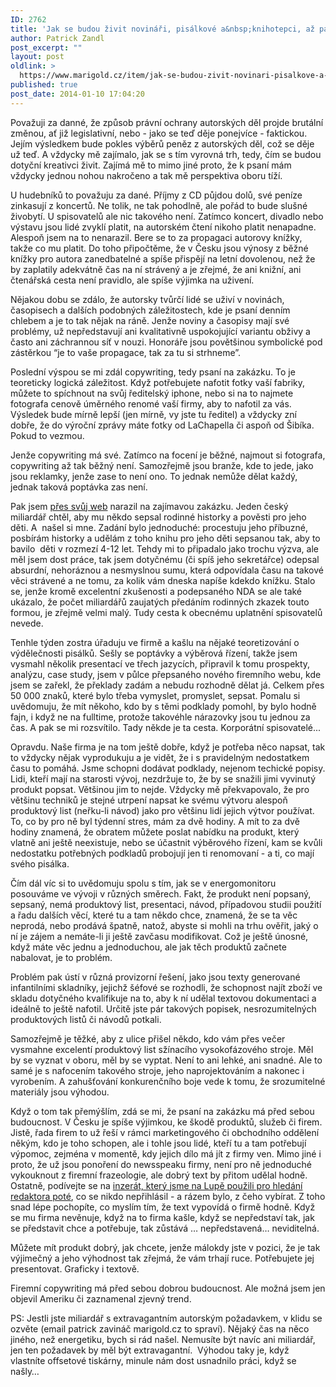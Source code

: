```yaml
---
ID: 2762
title: 'Jak se budou živit novináři, pisálkové a&nbsp;knihotepci, až padne zákon'
author: Patrick Zandl
post_excerpt: ""
layout: post
oldlink: >
  https://www.marigold.cz/item/jak-se-budou-zivit-novinari-pisalkove-a-knihotepci-az-padne-zakon
published: true
post_date: 2014-01-10 17:04:20
---
```

<p>Považuji za danné, že způsob právní ochrany autorských děl projde brutální změnou, ať již legislativní, nebo - jako se teď děje ponejvíce - faktickou. Jejím výsledkem bude pokles výběrů peněz z autorských děl, což se děje už teď. A vždycky mě zajímalo, jak se s tím vyrovná trh, tedy, čím se budou dotyční kreativci živit. Zajímá mě to mimo jiné proto, že k psaní mám vždycky jednou nohou nakročeno a tak mě perspektiva oboru tíží.</p>


<p>U hudebníků to považuju za dané. Příjmy z CD půjdou dolů, své peníze zinkasují z koncertů. Ne tolik, ne tak pohodlně, ale pořád to bude slušné živobytí. U spisovatelů ale nic takového není. Zatímco koncert, divadlo nebo výstavu jsou lidé zvyklí platit, na autorském čtení nikoho platit nenapadne. Alespoň jsem na to nenarazil. Bere se to za propagaci autorovy knížky, takže co mu platit. Do toho připočtěme, že v Česku jsou výnosy z běžné knížky pro autora zanedbatelné a spíše přispějí na letní dovolenou, než že by zaplatily adekvátně čas na ní strávený a je zřejmé, že ani knižní, ani čtenářská cesta není pravidlo, ale spíše výjimka na uživení. </p>

<p>Nějakou dobu se zdálo, že autorsky tvůrčí lidé se uživí v novinách, časopisech a dalších podobných záležitostech, kde je psaní denním chlebem a je to tak nějak na ráně. Jenže noviny a časopisy mají své problémy, už nepředstavují ani kvalitativně uspokojující variantu obživy a často ani záchrannou síť v nouzi. Honoráře jsou povětšinou symbolické pod zástěrkou “je to vaše propagace, tak za tu si strhneme”. </p>

<p>Poslední výspou se mi zdál copywriting, tedy psaní na zakázku. To je teoreticky logická záležitost. Když potřebujete nafotit fotky vaší fabriky, můžete to spíchnout na svůj ředitelský iphone, nebo si na to najmete fotografa cenově úměrného renomé vaší firmy, aby to nafotil za vás. Výsledek bude mírně lepší (jen mírně, vy jste tu ředitel) a vždycky zní dobře, že do výroční zprávy máte fotky od LaChapella či aspoň od Šibíka. Pokud to vezmou. </p>

<p>Jenže copywriting má své. Zatímco na focení je běžné, najmout si fotografa, copywriting až tak běžný není. Samozřejmě jsou branže, kde to jede, jako jsou reklamky, jenže zase to není ono. To jednak nemůže dělat každý, jednak taková poptávka zas není. </p>

<p>Pak jsem <a href="http://www.zandl.cz/ghostwriting-a-ghostwriter/">přes svůj web</a> narazil na zajímavou zakázku. Jeden český miliardář chtěl, aby mu někdo sepsal rodinné historky a pověsti pro jeho děti. A  našel si mne. Zadání bylo jednoduché: procestuju jeho příbuzné, posbírám historky a udělám z toho knihu pro jeho děti sepsanou tak, aby to bavilo  děti v rozmezí 4-12 let. Tehdy mi to připadalo jako trochu výzva, ale měl jsem dost práce, tak jsem dotyčnému (či spíš jeho sekretářce) odepsal absurdní, nehoráznou a nesmyslnou sumu, která odpovídala času na takové věci strávené a ne tomu, za kolik vám dneska napíše kdekdo knížku. Stalo se, jenže kromě excelentní zkušenosti a podepsaného NDA se ale také ukázalo, že počet miliardářů zaujatých předáním rodinných zkazek touto formou, je zřejmě velmi malý. Tudy cesta k obecnému uplatnění spisovatelů nevede. </p>

<p>Tenhle týden zostra úřaduju ve firmě a kašlu na nějaké teoretizování o výdělečnosti pisálků. Sešly se poptávky a výběrová řízení, takže jsem vysmahl několik presentací ve třech jazycích, připravil k tomu prospekty, analýzu, case study, jsem v půlce přepsaného nového firemního webu, kde jsem se zařekl, že překlady zadám a nebudu rozhodně dělat já. Celkem přes 50 000 znaků, které bylo třeba vymyslet, promyslet, sepsat. Pomalu si uvědomuju, že mít někoho, kdo by s těmi podklady pomohl, by bylo hodně fajn, i když ne na fulltime, protože takovéhle nárazovky jsou tu jednou za čas. A pak se mi rozsvítilo. Tady někde je ta cesta. Korporátní spisovatelé...</p>

<p>Opravdu. Naše firma je na tom ještě dobře, když je potřeba něco napsat, tak to vždycky nějak vyprodukuju a je vidět, že i s pravidelným nedostatkem času to pomáhá. Jsme schopni dodávat podklady, nejenom techické popisy. Lidi, kteří mají na starosti vývoj, nezdržuje to, že by se snažili jimi vyvinutý produkt popsat. Většinou jim to nejde. Vždycky mě překvapovalo, že pro většinu techniků je stejné utrpení napsat ke svému výtvoru alespoň produktový list (neřku-li návod) jako pro většinu lidí jejich výtvor používat. To, co by pro ně byl týdenní stres, mám za dvě hodiny. A mít to za dvě hodiny znamená, že obratem můžete poslat nabídku na produkt, který vlatně ani ještě neexistuje, nebo se účastnit výběrového řízení, kam se kvůli nedostatku potřebných podkladů probojují jen ti renomovaní - a ti, co mají svého pisálka. </p>

<p>Čím dál víc si to uvědomuju spolu s tím, jak se v energomonitoru posouváme ve vývoji v různých směrech. Fakt, že produkt není popsaný, sepsaný, nemá produktový list, presentaci, návod, případovou studii použití a řadu dalších věcí, které tu a tam někdo chce, znamená, že se ta věc neprodá, nebo prodává špatně, natož, abyste si mohli na trhu ověřit, jaký o ní je zájem a nemáte-li ji ještě zavčasu modifikovat. Což je ještě únosné, když máte věc jednu a jednoduchou, ale jak těch produktů začnete nabalovat, je to problém. </p>

<p>Problém pak ústí v různá provizorní řešení, jako jsou texty generované infantilními skladníky, jejichž šéfové se rozhodli, že schopnost najít zboží ve skladu dotyčného kvalifikuje na to, aby k ní udělal textovou dokumentaci a ideálně to ještě nafotil. Určitě jste pár takových popisek, nesrozumitelných produktových listů či návodů potkali. </p>

<p>Samozřejmě je těžké, aby z ulice přišel někdo, kdo vám přes večer vysmahne excelentí produktový list sžínacího vysokofázového stroje. Měl by se vyznat v oboru, měl by se vyptat. Není to ani lehké, ani snadné. Ale to samé je s nafocením takového stroje, jeho naprojektováním a nakonec i vyrobením. A zahušťování konkurenčního boje vede k tomu, že srozumitelné materiály jsou výhodou. </p>

<p>Když o tom tak přemýšlím, zdá se mi, že psaní na zakázku má před sebou budoucnost. V Česku je spíše výjimkou, ke škodě produktů, služeb či firem. Jistě, řada firem to už řeší v rámci marketingového či obchodního oddělení někým, kdo je toho schopen, ale i tohle jsou lidé, kteří tu a tam potřebují výpomoc, zejména v momentě, kdy jejich dílo má jít z firmy ven. Mimo jiné i proto, že už jsou ponoření do newsspeaku firmy, není pro ně jednoduché vykouknout z firemní frazeologie, ale dobrý text by přitom udělal hodně. Ostatně, podívejte se na <a href="http://www.lupa.cz/clanky/lupa-hleda-redaktora-autora/">inzerát, který jsme na Lupě použili pro hledání redaktora poté</a>, co se nikdo nepřihlásil - a rázem bylo, z čeho vybírat. Z toho snad lépe pochopíte, co myslím tím, že text vypovídá o firmě hodně. Když se mu firma nevěnuje, když na to firma kašle, když se nepředstaví tak, jak se představit chce a potřebuje, tak zůstává … nepředstavená… neviditelná. </p>

<p>Můžete mít produkt dobrý, jak chcete, jenže málokdy jste v pozici, že je tak výjimečný a jeho výhodnost tak zřejmá, že vám trhají ruce. Potřebujete jej presentovat. Graficky i textově. </p>

<p>Firemní copywriting má před sebou dobrou budoucnost. Ale možná jsem jen objevil Ameriku či zaznamenal zjevný trend. </p>

<p>PS: Jestli jste miliardář s extravagantním autorským požadavkem, v klidu se ozvěte (email patrick zavináč marigold.cz to spraví). Nějaký čas na něco jiného, než energetiku, bych si rád našel. Nemusíte být navíc ani miliardář, jen ten požadavek by měl být extravagantní.  Výhodou taky je, když vlastníte offsetové tiskárny, minule nám dost usnadnilo práci, když se našly… </p>
